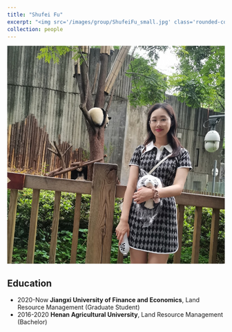 ```yaml
---
title: "Shufei Fu"
excerpt: "<img src='/images/group/ShufeiFu_small.jpg' class='rounded-corners'><br/>Graduate Student (2020)"
collection: people
---
```

<img src='/images/group/ShufeiFu_small.jpg' class='rounded-corners'>

## Education
* 2020-Now **Jiangxi University of Finance and Economics**, Land Resource Management (Graduate Student)
* 2016-2020 **Henan Agricultural University**, Land Resource Management (Bachelor)
